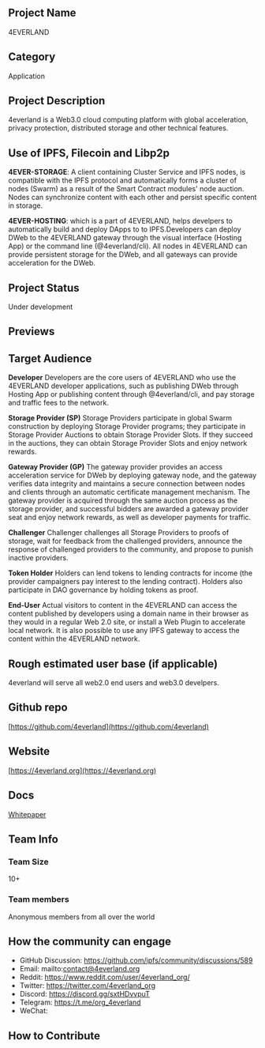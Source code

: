 ## Project Name <!-- Add your project name here with format "Project Name"-->
4EVERLAND
## Category 
<!--developer tooling, application, wallet, infrastructure, etc-->
Application

## Project Description
<!--Describe your project in a few sentences. -->
4everland is a Web3.0 cloud computing platform with global acceleration, privacy protection, distributed storage and other technical features.

## Use of IPFS, Filecoin and Libp2p
<!-- Describe how your project uses any or all of these technologies, and why. -->
**4EVER-STORAGE**: 
A client containing Cluster Service and IPFS nodes, is compatible with the IPFS protocol and automatically forms a cluster of nodes (Swarm) as a result of the Smart Contract modules' node auction. Nodes can synchronize content with each other and persist specific content in storage.

**4EVER-HOSTING**: 
which is a part of 4EVERLAND, helps develpers to automatically build and deploy DApps to to IPFS.Developers can deploy DWeb to the 4EVERLAND gateway through the visual interface (Hosting App) or the command line (@4everland/cli). All nodes in 4EVERLAND can provide persistent storage for the DWeb, and all gateways can provide acceleration for the DWeb.

## Project Status
<!--brainstorming, fundraising, under development, beta, shipped, etc-->
Under development

## Previews
<!--Add some screenshots to give a preview of your product-->


## Target Audience
<!--Describe who will be your project's users-->
**Developer**
Developers are the core users of 4EVERLAND who use the 4EVERLAND
developer applications, such as publishing DWeb through Hosting App or
publishing content through @4everland/cli, and pay storage and traffic fees
to the network.

**Storage Provider (SP)**
Storage Providers participate in global Swarm construction by deploying
Storage Provider programs; they participate in Storage Provider Auctions
to obtain Storage Provider Slots. If they succeed in the auctions, they can
obtain Storage Provider Slots and enjoy network rewards.

**Gateway Provider (GP)**
The gateway provider provides an access acceleration service for DWeb
by deploying gateway node, and the gateway verifies data integrity and
maintains a secure connection between nodes and clients through an
automatic certificate management mechanism. The gateway provider is
acquired through the same auction process as the storage provider, and
successful bidders are awarded a gateway provider seat and enjoy network
rewards, as well as developer payments for traffic.

**Challenger**
Challenger challenges all Storage Providers to proofs of storage, wait
for feedback from the challenged providers, announce the response of
challenged providers to the community, and propose to punish inactive
providers.

**Token Holder**
Holders can lend tokens to lending contracts for income (the provider
campaigners pay interest to the lending contract). Holders also participate in
DAO governance by holding tokens as proof.

**End-User**
Actual visitors to content in the 4EVERLAND can access the content
published by developers using a domain name in their browser as they would
in a regular Web 2.0 site, or install a Web Plugin to accelerate local network.
It is also possible to use any IPFS gateway to access the content within the
4EVERLAND network.

## Rough estimated user base (if applicable)
<!--How many users do you have right now?-->
4everland will serve all web2.0 end users and web3.0 develpers.

## Github repo
<!--Attach a link to your GitHub repo - open source is required - please make sure your repo has a license file and is licensed using MIT open source license! -->
[https://github.com/4everland](https://github.com/4everland)

## Website
<!--Link your website if available-->
[https://4everland.org](https://4everland.org)

<!--If you're applying for a Next Step grant, add the URL to your hackathon submission here also-->

## Docs
<!--Including a link to your project docs!-->
[Whitepaper](https://www.4everland.org/4everland-whitepaper-en(Draft%20V0.0.1).pdf)

## Team Info
<!-- Introduce your amazing team - how many team members are working on this project and who are they?-->

### Team Size  
10+

### Team members  
Anonymous members from all over the world

## How the community can engage
* GitHub Discussion: https://github.com/ipfs/community/discussions/589
* Email:  mailto:contact@4everland.org
* Reddit:  https://www.reddit.com/user/4everland_org/ 
* Twitter:  https://twitter.com/4everland_org
* Discord:  https://discord.gg/sxtHDvvpuT 
* Telegram:  https://t.me/org_4everland 
* WeChat:  

## How to Contribute
<!--How can the community contribute to your project?-->
